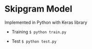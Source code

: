 # Skipgram Model
Implemented in Python with Keras library

* Training
`$ python train.py`

* Test
`$ python test.py`

